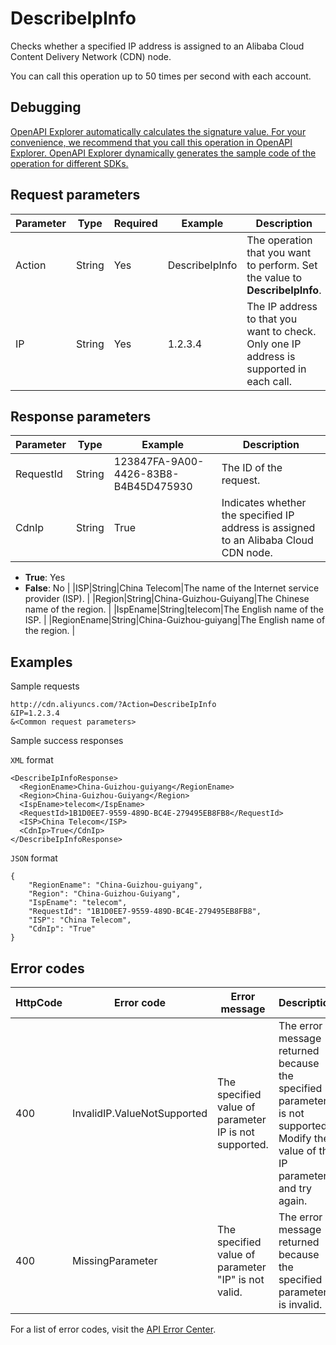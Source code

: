 # DescribeIpInfo

Checks whether a specified IP address is assigned to an Alibaba Cloud Content Delivery Network \(CDN\) node.

You can call this operation up to 50 times per second with each account.

## Debugging

[OpenAPI Explorer automatically calculates the signature value. For your convenience, we recommend that you call this operation in OpenAPI Explorer. OpenAPI Explorer dynamically generates the sample code of the operation for different SDKs.](https://api.aliyun.com/#product=Cdn&api=DescribeIpInfo&type=RPC&version=2018-05-10)

## Request parameters

|Parameter|Type|Required|Example|Description|
|---------|----|--------|-------|-----------|
|Action|String|Yes|DescribeIpInfo|The operation that you want to perform. Set the value to **DescribeIpInfo**. |
|IP|String|Yes|1.2.3.4|The IP address to that you want to check. Only one IP address is supported in each call. |

## Response parameters

|Parameter|Type|Example|Description|
|---------|----|-------|-----------|
|RequestId|String|123847FA-9A00-4426-83B8-B4B45D475930|The ID of the request. |
|CdnIp|String|True|Indicates whether the specified IP address is assigned to an Alibaba Cloud CDN node.

 -   **True**: Yes
-   **False**: No |
|ISP|String|China Telecom|The name of the Internet service provider \(ISP\). |
|Region|String|China-Guizhou-Guiyang|The Chinese name of the region. |
|IspEname|String|telecom|The English name of the ISP. |
|RegionEname|String|China-Guizhou-guiyang|The English name of the region. |

## Examples

Sample requests

```
http://cdn.aliyuncs.com/?Action=DescribeIpInfo
&IP=1.2.3.4
&<Common request parameters>
```

Sample success responses

`XML` format

```
<DescribeIpInfoResponse>
  <RegionEname>China-Guizhou-guiyang</RegionEname>
  <Region>China-Guizhou-Guiyang</Region>
  <IspEname>telecom</IspEname>
  <RequestId>1B1D0EE7-9559-489D-BC4E-279495EB8FB8</RequestId>
  <ISP>China Telecom</ISP>
  <CdnIp>True</CdnIp>
</DescribeIpInfoResponse>
```

`JSON` format

```
{
    "RegionEname": "China-Guizhou-guiyang",
    "Region": "China-Guizhou-Guiyang",
    "IspEname": "telecom",
    "RequestId": "1B1D0EE7-9559-489D-BC4E-279495EB8FB8",
    "ISP": "China Telecom",
    "CdnIp": "True"
}
```

## Error codes

|HttpCode|Error code|Error message|Description|
|--------|----------|-------------|-----------|
|400|InvalidIP.ValueNotSupported|The specified value of parameter IP is not supported.|The error message returned because the specified IP parameter is not supported. Modify the value of the IP parameter and try again.|
|400|MissingParameter|The specified value of parameter "IP" is not valid.|The error message returned because the specified IP parameter is invalid.|

For a list of error codes, visit the [API Error Center](https://error-center.alibabacloud.com/status/product/Cdn).

